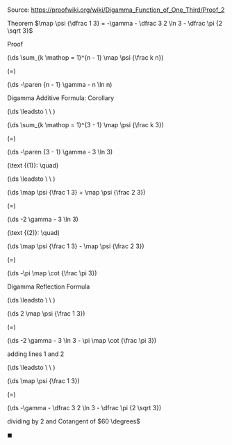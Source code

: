 # 

Source: https://proofwiki.org/wiki/Digamma_Function_of_One_Third/Proof_2

Theorem
$\map \psi {\dfrac 1 3} = -\gamma - \dfrac 3 2 \ln 3 - \dfrac \pi {2 \sqrt 3}$


Proof













\(\ds \sum_{k \mathop = 1}^{n - 1} \map \psi {\frac k n}\)

\(=\)







\(\ds -\paren {n - 1} \gamma - n \ln n\)





Digamma Additive Formula: Corollary








\(\ds \leadsto \ \ \)





\(\ds \sum_{k \mathop = 1}^{3 - 1} \map \psi {\frac k 3}\)

\(=\)







\(\ds -\paren {3 - 1} \gamma - 3 \ln 3\)










\(\text {(1)}: \quad\)



\(\ds \leadsto \ \ \)





\(\ds \map \psi {\frac 1 3} + \map \psi {\frac 2 3}\)

\(=\)







\(\ds -2 \gamma - 3 \ln 3\)










\(\text {(2)}: \quad\)









\(\ds \map \psi {\frac 1 3} - \map \psi {\frac 2 3}\)

\(=\)







\(\ds -\pi \map \cot {\frac \pi 3}\)





Digamma Reflection Formula








\(\ds \leadsto \ \ \)





\(\ds 2 \map \psi {\frac 1 3}\)

\(=\)







\(\ds -2 \gamma - 3 \ln 3 - \pi \map \cot {\frac \pi 3}\)





adding lines $1$ and $2$








\(\ds \leadsto \ \ \)





\(\ds \map \psi {\frac 1 3}\)

\(=\)







\(\ds -\gamma - \dfrac 3 2 \ln 3 - \dfrac \pi {2 \sqrt 3}\)





dividing by $2$ and Cotangent of $60 \degrees$



$\blacksquare$





